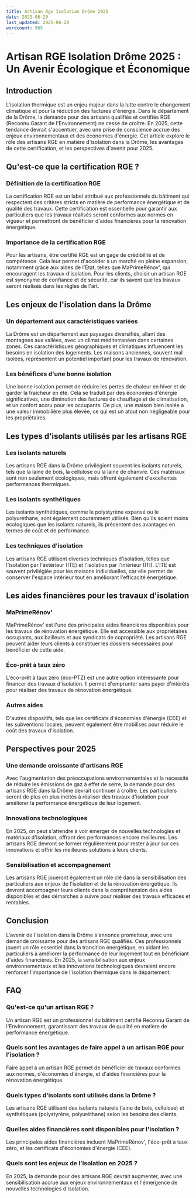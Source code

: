 ```yaml
---
title: Artisan Rge Isolation Drôme 2025
date: 2025-06-20
last_updated: 2025-06-20
wordcount: 965
---
```


# Artisan RGE Isolation Drôme 2025 : Un Avenir Écologique et Économique

## Introduction

L'isolation thermique est un enjeu majeur dans la lutte contre le changement climatique et pour la réduction des factures d'énergie. Dans le département de la Drôme, la demande pour des artisans qualifiés et certifiés RGE (Reconnu Garant de l'Environnement) ne cesse de croître. En 2025, cette tendance devrait s'accentuer, avec une prise de conscience accrue des enjeux environnementaux et des économies d'énergie. Cet article explore le rôle des artisans RGE en matière d'isolation dans la Drôme, les avantages de cette certification, et les perspectives d'avenir pour 2025.

## Qu'est-ce que la certification RGE ?

### Définition de la certification RGE

La certification RGE est un label attribué aux professionnels du bâtiment qui respectent des critères stricts en matière de performance énergétique et de qualité des travaux. Cette certification est essentielle pour garantir aux particuliers que les travaux réalisés seront conformes aux normes en vigueur et permettront de bénéficier d'aides financières pour la rénovation énergétique.

### Importance de la certification RGE

Pour les artisans, être certifié RGE est un gage de crédibilité et de compétence. Cela leur permet d'accéder à un marché en pleine expansion, notamment grâce aux aides de l'État, telles que MaPrimeRénov', qui encouragent les travaux d'isolation. Pour les clients, choisir un artisan RGE est synonyme de confiance et de sécurité, car ils savent que les travaux seront réalisés dans les règles de l'art.

## Les enjeux de l'isolation dans la Drôme

### Un département aux caractéristiques variées

La Drôme est un département aux paysages diversifiés, allant des montagnes aux vallées, avec un climat méditerranéen dans certaines zones. Ces caractéristiques géographiques et climatiques influencent les besoins en isolation des logements. Les maisons anciennes, souvent mal isolées, représentent un potentiel important pour les travaux de rénovation.

### Les bénéfices d'une bonne isolation

Une bonne isolation permet de réduire les pertes de chaleur en hiver et de garder la fraîcheur en été. Cela se traduit par des économies d'énergie significatives, une diminution des factures de chauffage et de climatisation, et un confort accru pour les occupants. De plus, une maison bien isolée a une valeur immobilière plus élevée, ce qui est un atout non négligeable pour les propriétaires.

## Les types d'isolants utilisés par les artisans RGE

### Les isolants naturels

Les artisans RGE dans la Drôme privilégient souvent les isolants naturels, tels que la laine de bois, la cellulose ou la laine de chanvre. Ces matériaux sont non seulement écologiques, mais offrent également d'excellentes performances thermiques.

### Les isolants synthétiques

Les isolants synthétiques, comme le polystyrène expansé ou le polyuréthane, sont également couramment utilisés. Bien qu'ils soient moins écologiques que les isolants naturels, ils présentent des avantages en termes de coût et de performance.

### Les techniques d'isolation

Les artisans RGE utilisent diverses techniques d'isolation, telles que l'isolation par l'extérieur (ITE) et l'isolation par l'intérieur (ITI). L'ITE est souvent privilégiée pour les maisons individuelles, car elle permet de conserver l'espace intérieur tout en améliorant l'efficacité énergétique.

## Les aides financières pour les travaux d'isolation

### MaPrimeRénov'

MaPrimeRénov' est l'une des principales aides financières disponibles pour les travaux de rénovation énergétique. Elle est accessible aux propriétaires occupants, aux bailleurs et aux syndicats de copropriété. Les artisans RGE peuvent aider leurs clients à constituer les dossiers nécessaires pour bénéficier de cette aide.

### Éco-prêt à taux zéro

L'éco-prêt à taux zéro (éco-PTZ) est une autre option intéressante pour financer des travaux d'isolation. Il permet d'emprunter sans payer d'intérêts pour réaliser des travaux de rénovation énergétique.

### Autres aides

D'autres dispositifs, tels que les certificats d'économies d'énergie (CEE) et les subventions locales, peuvent également être mobilisés pour réduire le coût des travaux d'isolation.

## Perspectives pour 2025

### Une demande croissante d'artisans RGE

Avec l'augmentation des préoccupations environnementales et la nécessité de réduire les émissions de gaz à effet de serre, la demande pour des artisans RGE dans la Drôme devrait continuer à croître. Les particuliers seront de plus en plus incités à réaliser des travaux d'isolation pour améliorer la performance énergétique de leur logement.

### Innovations technologiques

En 2025, on peut s'attendre à voir émerger de nouvelles technologies et matériaux d'isolation, offrant des performances encore meilleures. Les artisans RGE devront se former régulièrement pour rester à jour sur ces innovations et offrir les meilleures solutions à leurs clients.

### Sensibilisation et accompagnement

Les artisans RGE joueront également un rôle clé dans la sensibilisation des particuliers aux enjeux de l'isolation et de la rénovation énergétique. Ils devront accompagner leurs clients dans la compréhension des aides disponibles et des démarches à suivre pour réaliser des travaux efficaces et rentables.

## Conclusion

L'avenir de l'isolation dans la Drôme s'annonce prometteur, avec une demande croissante pour des artisans RGE qualifiés. Ces professionnels jouent un rôle essentiel dans la transition énergétique, en aidant les particuliers à améliorer la performance de leur logement tout en bénéficiant d'aides financières. En 2025, la sensibilisation aux enjeux environnementaux et les innovations technologiques devraient encore renforcer l'importance de l'isolation thermique dans le département.

## FAQ

### Qu'est-ce qu'un artisan RGE ?

Un artisan RGE est un professionnel du bâtiment certifié Reconnu Garant de l'Environnement, garantissant des travaux de qualité en matière de performance énergétique.

### Quels sont les avantages de faire appel à un artisan RGE pour l'isolation ?

Faire appel à un artisan RGE permet de bénéficier de travaux conformes aux normes, d'économies d'énergie, et d'aides financières pour la rénovation énergétique.

### Quels types d'isolants sont utilisés dans la Drôme ?

Les artisans RGE utilisent des isolants naturels (laine de bois, cellulose) et synthétiques (polystyrène, polyuréthane) selon les besoins des clients.

### Quelles aides financières sont disponibles pour l'isolation ?

Les principales aides financières incluent MaPrimeRénov', l'éco-prêt à taux zéro, et les certificats d'économies d'énergie (CEE).

### Quels sont les enjeux de l'isolation en 2025 ?

En 2025, la demande pour des artisans RGE devrait augmenter, avec une sensibilisation accrue aux enjeux environnementaux et l'émergence de nouvelles technologies d'isolation.